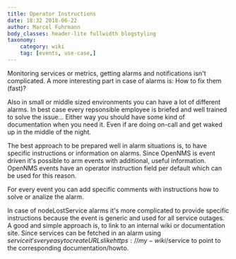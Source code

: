 ```yaml
---
title: Operator Instructions
date: 18:32 2018-06-22
author: Marcel Fuhrmann
body_classes: header-lite fullwidth blogstyling
taxonomy:
    category: wiki
    tag: [events, use-case,]
---
```


Monitoring services or metrics, getting alarms and notifications isn't complicated.
A more interesting part in case of alarms is: How to fix them (fast)?

Also in small or middle sized environments you can have a lot of different alarms. 
In best case every repsonsible employee is briefed and well trained to solve the issue...
Either way you should have some kind of documentation when you need it. 
Even if are doing on-call and get waked up in the middle of the night.

The best approach to be prepared well in alarm situations is, to have specific instructions or information on alarms. 
Since OpenNMS is event driven it's possible to arm events with additional, useful information.
OpenNMS events have an operator instruction field per default which can be used for this reason.

For every event you can add specific comments with instructions how to solve or analize the alarm.

In case of nodeLostService alarms it's more complicated to provide specific instructions because the event is generic and used for all service outages.
A good and simple approach is, to link to an internal wiki or documentation site.
Since services can be fetched in an alarm using $service it's very easy to create URLs like
https://my-wiki/$service to point to the corresponding documentation/howto.
